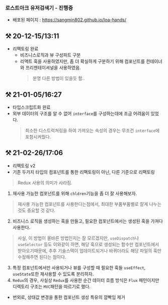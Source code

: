 ### 로스트아크 유저검색기 - 진행중
* 배포된 페이지 : <https://sangmin802.github.io/loa-hands/>

## ⚒ 20-12-15/13:11
* 리팩토링 완료
  * 비즈니스로직과 뷰 구성파트 구분
  * 리액트 훅을 사용하였지만, 좀 더 확실하게 구분하기 위해 컴포넌트를 컨테이너와 프리젠테이셔널을 사용하였음.
    > 분명 다른 방법이 있을듯 함..

## ⚒ 21-01-05/16:27
* 타입스크립트화 완료
 * 외부 데이터의 구조를 알 수 없어 `interface`를 구성하는데에 조금 어려움이 있었다.
   > 최소한 디스트럭쳐링을 하여 가져오는 속성의 경우는 무조건 `interface`에 포함시켜줬다.

## ⚒ 21-02-26/17:06
* 리팩토링 v2
* 기존 두가지 타입의 컴포넌트를 통한 리팩토링이 아닌, 다른 기준으로 리팩토링
> Redux 사용의 의미가 사라짐.

1. 재사용 가능한 컴포넌트를 위해 `chldren`기능을 좀 더 잘 사용해보자.
> 재사용 가능한 컴포넌트를 사용한다는점에서, 최대한 부품부품별로 잘게 나누는것도 중요할 것 같다.
2. 비즈니스 로직을 생성하는 훅을 만들고, 필요한 컴포넌트에서는 생성된 훅을 가져다 사용한다.
> 사실, 이 방법이 올바른 방법인지는 잘 모르겠지만, `useDispatch`나 `useSelector` 등도 이와같이 하면, 해당 훅으로 생성되는 함수만 컴포넌트에서 받아오기때문에, 추후 기술스택이 업데이트되거나 바뀌더라도 해당 파일의 훅만 수정해주면 된다는 점이다.
3. 특정 컴포넌트에서만 사용되거나 뷰를 구성할 때 필요한 훅들 `useEffect`, `useState`또한 재사용할 수 있도록 분리하자.
4. `Redux`의 경우, 사실상 `Redux`를 사용한 순간 데이터 흐름 방식은 `Flux` 패턴이지만 디렉토리 구조는 `MVC`패턴을 따르기로 했다.

* 번외로, 상태값 변경을 통한 컴포넌트 생성 특유의 깜빡임 제거